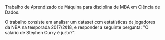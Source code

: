 Trabalho de Aprendizado de Máquina para disciplina de MBA em Ciência de Dados.

O trabalho consiste em analisar um dataset com estatísticas de jogadores da NBA na temporada 2017/2018, e responder a seguinte pergunta: "O salário de Stephen Curry é justo?".
